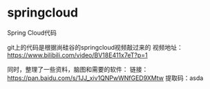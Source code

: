 # springcloud
Spring Cloud代码

git上的代码是根据尚硅谷的springcloud视频敲过来的
视频地址：https://www.bilibili.com/video/BV18E411x7eT?p=1

同时，整理了一些资料，脑图和需要的软件：
链接：https://pan.baidu.com/s/1JJ_xiv1QNPwWNfGED9XMtw 
提取码：asda 
